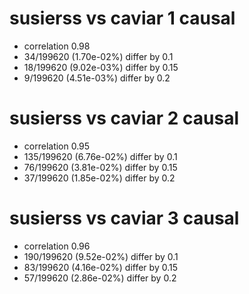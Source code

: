 # susierss vs caviar  1 causal

- correlation 0.98
- 34/199620 (1.70e-02%) differ by 0.1
- 18/199620 (9.02e-03%) differ by 0.15
- 9/199620 (4.51e-03%) differ by 0.2


# susierss vs caviar  2 causal

- correlation 0.95
- 135/199620 (6.76e-02%) differ by 0.1
- 76/199620 (3.81e-02%) differ by 0.15
- 37/199620 (1.85e-02%) differ by 0.2


# susierss vs caviar  3 causal

- correlation 0.96
- 190/199620 (9.52e-02%) differ by 0.1
- 83/199620 (4.16e-02%) differ by 0.15
- 57/199620 (2.86e-02%) differ by 0.2



